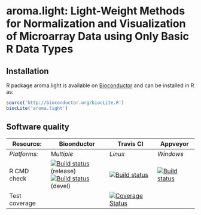 # aroma.light: Light-Weight Methods for Normalization and Visualization of Microarray Data using Only Basic R Data Types


## Installation
R package aroma.light is available on [Bioconductor](http://www.bioconductor.org/packages/devel/bioc/html/aroma.light.html) and can be installed in R as:

```r
source('http://bioconductor.org/biocLite.R')
biocLite('aroma.light')
```


## Software quality

| Resource:     | Bioonductor        | Travis CI        | Appveyor         |
| ------------- | ------------------- | ---------------- | ---------------- |
| _Platforms:_  | _Multiple_          | _Linux_          | _Windows_        |
| R CMD check   | <a href="http://master.bioconductor.org/checkResults/release/bioc-LATEST/aroma.light"><img border="0" src="http://bioconductor.org/shields/build/release/bioc/aroma.light.svg" alt="Build status"></a> (release)</br><a href="http://master.bioconductor.org/checkResults/devel/bioc-LATEST/aroma.light"><img border="0" src="http://bioconductor.org/shields/build/devel/bioc/aroma.light.svg" alt="Build status"></a> (devel) | <a href="https://travis-ci.org/HenrikBengtsson/aroma.light"><img src="https://travis-ci.org/HenrikBengtsson/aroma.light.svg" alt="Build status"></a>    | <a href="https://ci.appveyor.com/project/HenrikBengtsson/aroma-light"><img src="https://ci.appveyor.com/api/projects/status/github/HenrikBengtsson/aroma.light" alt="Build status"></a> |
| Test coverage |                     | <a href="https://coveralls.io/r/HenrikBengtsson/aroma.light"><img src="https://coveralls.io/repos/HenrikBengtsson/aroma.light/badge.png?branch=develop" alt="Coverage Status"/></a> |                  |
